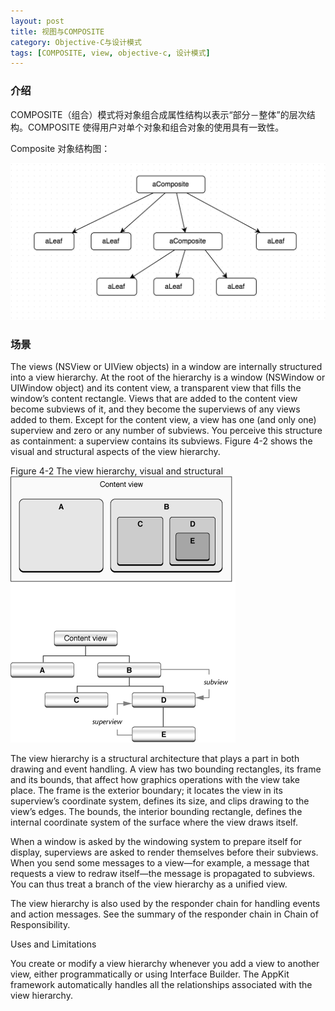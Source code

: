 ```yaml
---
layout: post
title: 视图与COMPOSITE
category: Objective-C与设计模式
tags: [COMPOSITE, view, objective-c, 设计模式]
---
```


### 介绍

COMPOSITE（组合）模式将对象组合成属性结构以表示“部分－整体”的层次结构。COMPOSITE 使得用户对单个对象和组合对象的使用具有一致性。

Composite 对象结构图：

![](/assets/diagrams/diagram-02.png)

### 场景

The views (NSView or UIView objects) in a window are internally structured into a view hierarchy. At the root of the hierarchy is a window (NSWindow or UIWindow object) and its content view, a transparent view that fills the window’s content rectangle. Views that are added to the content view become subviews of it, and they become the superviews of any views added to them. Except for the content view, a view has one (and only one) superview and zero or any number of subviews. You perceive this structure as containment: a superview contains its subviews. Figure 4-2 shows the visual and structural aspects of the view hierarchy.

Figure 4-2  The view hierarchy, visual and structural
![](/assets/view_hierarchy.gif)

The view hierarchy is a structural architecture that plays a part in both drawing and event handling. A view has two bounding rectangles, its frame and its bounds, that affect how graphics operations with the view take place. The frame is the exterior boundary; it locates the view in its superview’s coordinate system, defines its size, and clips drawing to the view’s edges. The bounds, the interior bounding rectangle, defines the internal coordinate system of the surface where the view draws itself.

When a window is asked by the windowing system to prepare itself for display, superviews are asked to render themselves before their subviews. When you send some messages to a view—for example, a message that requests a view to redraw itself—the message is propagated to subviews. You can thus treat a branch of the view hierarchy as a unified view.

The view hierarchy is also used by the responder chain for handling events and action messages. See the summary of the responder chain in Chain of Responsibility.

Uses and Limitations

You create or modify a view hierarchy whenever you add a view to another view, either programmatically or using Interface Builder. The AppKit framework automatically handles all the relationships associated with the view hierarchy.
